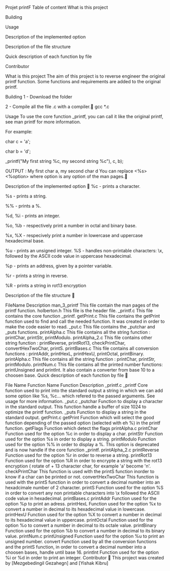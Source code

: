 Projet printF
Table of content
What is this project

Building

Usage

Description of the implemented option

Description of the file structure

Quick description of each function by file

Contributor

What is this project
The aim of this project is to reverse engineer the original printf function. Some functions and requirements are added to the original printf.

Building
1 - Download the folder

2 - Compile all the file .c with a compiler.🥳 gcc *.c

Usage
To use the core function _printf, you can call it like the original printf, see man printf for more information.

For example:

char c = 'a';

char b = 'd';

_printf("My first string %c, my second string %c"), c, b);

OUTPUT : My first char a, my second char d
You can replace <%s> <%option> where option is any option of the man pages.💪

Description of the implemented option
👀 %c - prints a character.

%s - prints a string.

%% - prints a %.

%d, %i - prints an integer.

%o, %b - respectively print a number in octal and binary base.

%x, %X - respecively print a number in lowercase and uppercase hexadecimal base.

%u - prints an unsigned integer. %S - handles non-printable characters: \x, followed by the ASCII code value in uppercase hexadecimal.

%p - prints an address, given by a pointer variable.

%r - prints a string in reverse.

%R - prints a string in rot13 encryption

Description of the file structure
👀

FileName	Description
man_3_printf	This file contain the man pages of the printf function.
holberton.h	This file is the header file.
_printf.c	This file contains the core function _printf.
getPrint.c	This file contains the getPrint function used to find and call the needed function. It was created in order to make the code easier to read.
_put.c	This file contains the _putchar and _puts functions.
printAlpha.c	This file contains all the string function : printChar, printStr, printModulo.
printAlpha_2.c	This file contains other string function : printReverse, printRot13, checkPrintChar, convertHexTwoChar, printS.
printBases.c	This file contains all conversion functions : printAddr, printHexL, printHexU, printOctal, printBinary.
printAlpha.c	This file contains all the string function : printChar, printStr, printModulo.
printNum.c	This file contains all the printed number functions: printUnsigned and printInt. It also contain a converter from base 10 to a choosen base.
Quick description of each function by file
👀

File Name	Function Name	Function Description
_printf.c	_printf	Core function used to print into the standard output a string in which we can add some option like %s, %c... which refered to the passed arguments. See usage for more information.
_put.c	_putchar	Function to display a character in the standard output. This function handle a buffer of size 1024 to optimize the printf function.
_puts	Function to display a string in the standard output.
getPrint.c	getPrint	Function which will select the good function depending of the passed option (selected with eh %) in the printf function.
getFlags	Function which detect the flags
printAlpha.c	printChar	Function used for the option %c in order to display a char.
printStr	Function used for the option %s in order to display a string.
printModulo	Function used for the option %% in order to display a %. This option is deprecated and is now handle if the core function _printf.
printAlpha_2.c	printReverse	Function used for the option %r in order to reverse a string.
printRot13	Function used for the option %R in order to encrypte a string with the rot13 encryption ( rotate of + 13 character char, for example 'a' become 'n'.
checkPrintChar	This function is used with the printS function inorder to know if a char can be printed or not.
convertHexTwoChar	This function is used with the printS function in order to convert a decimal number into an hexadcimale number of 2 character.
printS	Function used for the option %S in order to convert any non printable characters into \x followed the ASCII code value in hexadecimal.
printBases.c	printAddr	Function used for the option %p to print an adress.
printHexL	Function used for the option %x to convert a number in decimal to its hexadecimal value in lowercase.
printHexU	Function used for the option %X to convert a number in decimal to its hexadecimal value in uppercase.
printOctal	Function used for the option %o to convert a number in decimal to its octale value.
printBinary	Function used for the option %b to convert a number in decimal to its binary value.
printNum.c	printUnsigned	Function used for the option %u to print an unsigned number.
convert	Function used by all the conversion functions and the printS function, in order to convert a decimal number into a choosen bases, handle until base 16.
printInt	Function used for the option %i or %d in order to print an integer.
Contributor
👬 This project was created by [Mezgebedingil Gezahegn] and [Yishak Kibru]
